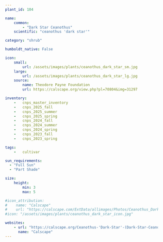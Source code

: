 ```yaml
---
plant_id: 104

name: 
    common: 
        - "Dark Star Ceanothus"   
    scientific: "ceanothus 'dark star'" 

category: "shrub"

humboldt_native: False

icon: 
    small: 
        url: /assets/images/plants/ceanothus_dark_star_sm.jpg 
    large: 
        url: /assets/images/plants/ceanothus_dark_star_lg.jpg 
    source: 
        name: Theodore Payne Foundation
        url: https://calscape.org/view.php?pl=70804&img=31297 

inventory: 
    -   cnps_master_inventory
    -   cnps_2025_fall
    -   cnps_2025_summer
    -   cnps_2025_spring
    -   cnps_2024_fall
    -   cnps_2024_summer
    -   cnps_2024_spring
    -   cnps_2023_fall
    -   cnps_2023_spring

tags:  
    -   cultivar

sun_requirements:
  - "Full Sun"
  - "Part Shade"

size:
    height: 
        min: 3
        max: 5

#icon_attribution: 
#    name: "Calscape"
#    url: "https://calscape.com/ExtData/allimages/Photos/Ceanothus_Dark_Star_image_5.jpg" 
#icon: "/assets/images/plants/ceanothus_dark_star_icon.jpg" 

websites:
    - url: "https://calscape.org/Ceanothus-'Dark-Star'-(Dark-Star-Ceanothus)"
      name: "Calscape"
---
```

